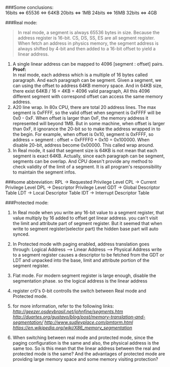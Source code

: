 ###Some conclusions:  
    16bits <=> 65536 <=> 64KB
    20bits <=> 1MB
    24bits <=> 16MB
    32bits <=> 4GB  

###Real mode:
>In real mode, a segment is always 65536 bytes in size. Because the address register is 16-bit.
CS, DS, SS, ES are all segment register. When fetch an address in physics memory, the segment address
is always shifted by 4-bit and then added to a 16-bit offset to yield a linear address.

1. A single linear address can be mapped to 4096 [segment : offset] pairs.  
**Proof:**  
    In real mode, each address which is a multiple of 16 bytes called paragraph. And each paragraph can
be segment. Given a segment, we can using the offset to address 64KB memory space. And in 64KB size,
there exist 64KB / 16 = 4KB = 4096 valid paragraph, All this 4096 different segment with correspond offset
can access the same memory address.
2. A20 line wrap. In 80x CPU, there are total 20 address lines. The max segment is 0xFFFF, so the valid
offset when segment is 0xFFFF will be 0x0 - 0xF. When offset is larger than 0xF, the memory address it represented
will beyond 1MB. But in some machine, when offset is larger than 0xF, it ignorance the 20-bit so to make the
address wrapped in to the begin. For example, when offset is 0x10, segment is 0xFFFF, so address = segment : offset
= 0xFFFF0 + 0x10 = 0x100000. When disable 20-bit, address become 0x00000. This called wrap around.
3. In Real mode, it said that segment size is 64KB is not mean that each segment is exact 64KB. Actually, since
each paragraph can be segment, segments can be overlap. And CPU doesn't provide any method to check validity of the
limit of a segment. It is all program's responsibility to maintain the segment infos.

###some abbreviation:
    RPL -> Requested Privilege Level
    CPL -> Current Privilege Level
    DPL -> Descriptor Privilege Level
    GDT -> Global Descriptor Table
    LDT -> Local Descriptor Table
    IDT -> Interrupt Descriptor Table

###Protected mode:
1. In Real mode
when you write any 16-bit value to a segment register, that value multiply by 16 added to offset get linear
    address.
you can't visit the limit and attribute part of segment register. But it seemed that when write to segment
    register(selector part) the hidden base part will auto synced.

2. In Protected mode with paging enabled, address translation goes through:
        Logical Address --> Linear Address --> Physical Address
write to a segment register causes a descriptor to be fetched from the GDT or LDT and unpacked into the base,
    limit and attribute portion of the segment register.

3. Flat mode.
For modern segment register is large enough, disable the segmentation phase. so the logical address is the linear
    address

4. register cr0's 0-bit controlls the switch between Real mode and Protected mode.

5. for more information, refer to the following links:
*http://geezer.osdevbrasil.net/johnfine/segments.htm*
*http://duartes.org/gustavo/blog/post/memory-translation-and-segmentation/*
*http://www.sudleyplace.com/pmtorm.html*
*https://en.wikipedia.org/wiki/X86_memory_segmentation*

6. When switching between real mode and protected mode, since the paging configuration is the same and also, the physical
address is the same too. So is this mean that the linear address between the real and protected mode is the same? And the
advantages of protected mode are providing large memory space and some memory visiting protection?
